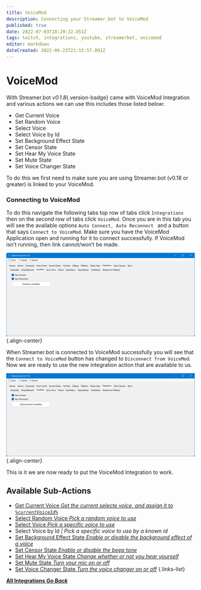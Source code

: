 ```yaml
---
title: VoiceMod
description: Connecting your Streamer.bot to VoiceMod
published: true
date: 2022-07-03T18:29:22.851Z
tags: twitch, integrations, youtube, streamerbot, voicemod
editor: markdown
dateCreated: 2022-06-23T21:15:57.891Z
---
```


# VoiceMod
With Streamer.bot *v0.1.8*{.version-badge} came with VoiceMod Integration and various actions we can use this  includes those listed below:
- Get Current Voice
- Set Random Voice
- Select Voice
- Select Voice by Id
- Set Background Effect State
- Set Censor State
- Set Hear My Voice State
- Set Mute State
- Set Voice Changer State

To do this we first need to make sure you are using Streamer.bot (v0.18 or greater) is linked to your VoiceMod.


### Connecting to VoiceMod
To do this navigate the following tabs top row of tabs click `Integrations` then on the second row of tabs click `VoiceMod`. Once you are in this tab you will see the available options `Auto Connect, Auto Reconnect ` and a button that says `Connect to VoiceMod`.  Make sure you have the VoiceMod Application open and running for it to connect successfully. If VoiceMod isn’t running, then link cannot/won’t be made.

![connect-to-voicemod.png](/voicemod/connect-to-voicemod.png){.align-center}


When Streamer.bot is connected to VoiceMod successfully you will see that the `Connect to VoiceMod` button has changed to `Disconnect from VoiceMod`. Now we are ready to use the new integration action that are available to us.


![disconnect-from-voicemod.png](/voicemod/disconnect-from-voicemod.png){.align-center}

This is it we are now ready to put the VoiceMod Integration to work.

## Available Sub-Actions

* [Get Current Voice *Get the current selecte voice, and assign it to `%currentVoiceId%`*](/en/Sub-Actions/VoiceMod/Get-Current-Voice)
* [Select Random Voice *Pick a random voice to use* ](/en/Sub-Actions/VoiceMod/Select-Random-Voice)
* [Select Voice *Pick a specific voice to use*](/en/Sub-Actions/VoiceMod/Select-Voice)
* Select Voice by Id *| Pick a specific voice to use by a known id*
* [Set Background Effect State *Enable or disable the background effect of a voice*](/en/Sub-Actions/VoiceMod/Set-Background-Effect-State)
* [Set Censor State *Enable or disable the beep tone*](/en/Sub-Actions/VoiceMod/Set-Censor-State)
* [Set Hear My Voice State *Change whether or not you hear yourself*](/en/Sub-Actions/VoiceMod/Set-Hear-My-Voice-State)
* [Set Mute State *Turn your mic on or off*](/en/Sub-Actions/VoiceMod/Set-Mute-State)
* [Set Voice Changer State *Turn the voice changer on or off*](/en/Sub-Actions/VoiceMod/Set-Voice-Changer-State)
{.links-list}


<div class="btn-grid">

  [<i class="mdi mdi-chevron-left"></i> **All Integrations *Go Back***](/en/Integrations)

</div>